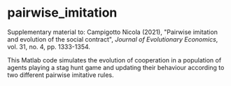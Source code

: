 # pairwise_imitation

Supplementary material to: Campigotto Nicola (2021), "Pairwise imitation and evolution of the social contract", *Journal of Evolutionary Economics*, vol. 31, no. 4, pp. 1333-1354.

This Matlab code simulates the evolution of cooperation in a population of agents playing a stag hunt game and updating their behaviour according to two different pairwise imitative rules.
